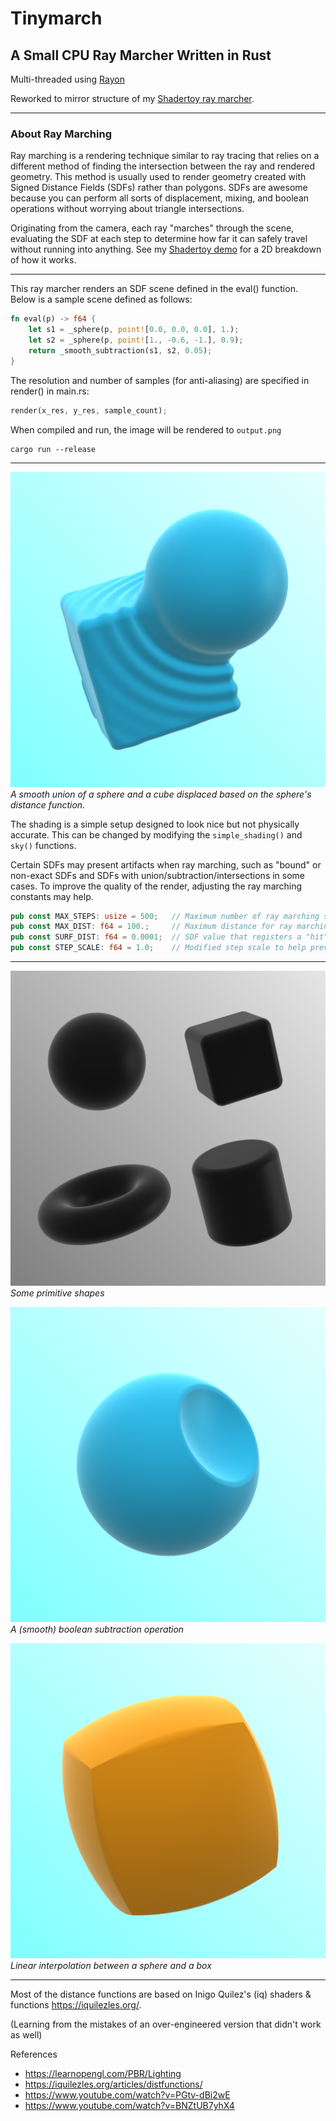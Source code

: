 # Tinymarch
## A Small CPU Ray Marcher Written in Rust

Multi-threaded using [Rayon](https://docs.rs/rayon/latest/rayon/)

Reworked to mirror structure of my [Shadertoy ray marcher](https://www.shadertoy.com/view/dtXfzM).

---
### About Ray Marching

Ray marching is a rendering technique similar to ray tracing that relies on a different method of finding the intersection between the ray and rendered geometry. This method is usually used to render geometry created with Signed Distance Fields (SDFs) rather than polygons. SDFs are awesome because you can perform all sorts of displacement, mixing, and boolean operations without worrying about triangle intersections.

Originating from the camera, each ray "marches" through the scene, evaluating the SDF at each step to determine how far it can safely travel without running into anything. See my [Shadertoy demo](https://www.shadertoy.com/view/cssfWs) for a 2D breakdown of how it works.

---
This ray marcher renders an SDF scene defined in the eval() function. Below is a sample scene defined as follows:

```rust
fn eval(p) -> f64 {
    let s1 = _sphere(p, point![0.0, 0.0, 0.0], 1.);
    let s2 = _sphere(p, point![1., -0.6, -1.], 0.9);
    return _smooth_subtraction(s1, s2, 0.05);
}
```

The resolution and number of samples (for anti-aliasing) are specified in render() in main.rs:
```rust
render(x_res, y_res, sample_count);
```

When compiled and run, the image will be rendered to `output.png`

```
cargo run --release
```

---

![Banner](./img/ripple_union.png)
*A smooth union of a sphere and a cube displaced based on the sphere's distance function.*

The shading is a simple setup designed to look nice but not physically accurate. This can be changed by modifying the `simple_shading()` and `sky()` functions.

Certain SDFs may present artifacts when ray marching, such as "bound" or non-exact SDFs and SDFs with union/subtraction/intersections in some cases. To improve the quality of the render, adjusting the ray marching constants may help.

```rust
pub const MAX_STEPS: usize = 500;   // Maximum number of ray marching steps
pub const MAX_DIST: f64 = 100.;     // Maximum distance for ray marching
pub const SURF_DIST: f64 = 0.0001;  // SDF value that registers a "hit"
pub const STEP_SCALE: f64 = 1.0;    // Modified step scale to help prevent artifacts (<=1)
```
---
![Primitives](./img/primitives.png)
*Some primitive shapes*

![Cut Sphere](./img/cut_sphere.png)
*A (smooth) boolean subtraction operation*

![Mixed](./img/mix.png)
*Linear interpolation between a sphere and a box*

---
Most of the distance functions are based on Inigo Quilez's (iq) shaders & functions https://iquilezles.org/.

(Learning from the mistakes of an over-engineered version that didn't work as well)

References
- https://learnopengl.com/PBR/Lighting
- https://iquilezles.org/articles/distfunctions/
- https://www.youtube.com/watch?v=PGtv-dBi2wE
- https://www.youtube.com/watch?v=BNZtUB7yhX4